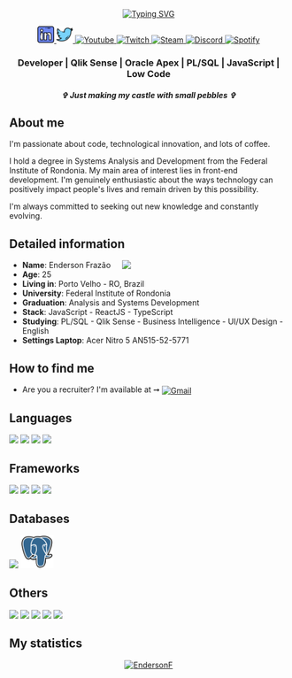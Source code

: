 <div align="center">
  <a href="https://git.io/typing-svg">
    <img src="https://readme-typing-svg.demolab.com?font=IBM+Plex+Mono&weight=600&size=30&pause=1000&color=CC11FFF6&center=true&width=435&lines=Hi+there%2C+I'm+Enderson%3BFront-end+Developer%3BSystems+Analyst%3BAlways+learning+things" alt="Typing SVG" />
  </a>
</div>

<p align="center">
  <a href="https://www.linkedin.com/in/enderson-fraz%C3%A3o-121b62175/">
    <img height="30" src="https://raw.githubusercontent.com/8bithemant/8bithemant/master/linkedin.png?raw=true" alt="LinkedIn" title="LinkedIn" target="_blank">
  </a>
  <a href="https://twitter.com/enderson_frazao">
    <img height="30" src="https://raw.githubusercontent.com/8bithemant/8bithemant/master/twitter.png?raw=true" alt="Twitter" title="Twitter" target="_blank">
  </a>
  <a href="https://www.youtube.com/channel/UCW8eeyFBvVALq-s1Xnuy1KQ">
    <img height="30" src="https://img.icons8.com/doodle/512/youtube-play--v2.png" alt="Youtube" title="Youtube" target="_blank">
  </a>
  <a href="https://www.twitch.tv/enderfpss">
    <img height="30" src="https://www.vectorlogo.zone/logos/twitch/twitch-icon.svg" alt="Twitch" title="Twitch" target="_blank">
  </a>
  <a href="https://steamcommunity.com/id/endersonfrazao">
    <img height="30" src="https://www.vectorlogo.zone/logos/steampowered/steampowered-icon.svg" alt="Steam" title="Steam" target="_blank">
  </a>
  <a href="https://discord.gg/nHGW5g3q">
    <img height="30" src="https://www.vectorlogo.zone/logos/discord/discord-icon.svg" alt="Discord" title="Discord" target="_blank">
  </a>
  <a href="https://open.spotify.com/user/2fulyxp96vaz0s9w75cvxubjp">
    <img height="30" src="https://www.vectorlogo.zone/logos/spotify/spotify-icon.svg" alt="Spotify" title="Spotify" target="_blank">
  </a>
</p>

<div align="center">
  <h3>Developer | Qlik Sense | Oracle Apex | PL/SQL | JavaScript | Low Code</h3>
</div>

<h5 align="center">
  <i>✞ Just making my castle with small pebbles ✞</i>
</h5>

## About me

I'm passionate about code, technological innovation, and lots of coffee.

I hold a degree in Systems Analysis and Development from the Federal Institute of Rondonia. My main area of interest lies in front-end development. I'm genuinely enthusiastic about the ways technology can positively impact people's lives and remain driven by this possibility.

I'm always committed to seeking out new knowledge and constantly evolving.

## Detailed information
<img src="https://raw.githubusercontent.com/MicaelliMedeiros/micaellimedeiros/master/image/computer-illustration.png" min-width="300px" max-width="300px" width="300px" align="right">

- **Name**: Enderson Frazão
- **Age**: 25
- **Living in**: Porto Velho - RO, Brazil
- **University**: Federal Institute of Rondonia
- **Graduation**: Analysis and Systems Development
- **Stack**: JavaScript - ReactJS - TypeScript
- **Studying**: PL/SQL - Qlik Sense - Business Intelligence - UI/UX Design - English
- **Settings Laptop**: Acer Nitro 5 AN515-52-5771

## How to find me

- Are you a recruiter? I'm available at ➞
  <a href="mailto:enderson.frazao7@gmail.com?subject=Oiii%20again" target="blank">
    <img align="center" alt="Gmail" title="Gmail" height="20" width="20" src="https://img.icons8.com/external-justicon-lineal-color-justicon/30/000000/external-gmail-social-media-justicon-lineal-color-justicon.png">
  </a>

## Languages

<code><img height="60" src="https://cdn.jsdelivr.net/gh/devicons/devicon/icons/javascript/javascript-original.svg"></code>
<code><img height="60" src="https://cdn.jsdelivr.net/gh/devicons/devicon/icons/typescript/typescript-original.svg"></code>
<code><img height="60" src="https://cdn.jsdelivr.net/gh/devicons/devicon/icons/solidity/solidity-original.svg"></code>
<code><img height="60" src="https://cdn.jsdelivr.net/gh/devicons/devicon/icons/python/python-original.svg"></code>

## Frameworks

<code><img height="60" src="https://cdn.jsdelivr.net/gh/devicons/devicon/icons/react/react-original.svg"></code>
<code><img height="60" src="https://cdn.jsdelivr.net/gh/devicons/devicon/icons/nodejs/nodejs-original.svg"></code>
<code><img height="60" src="https://cdn.jsdelivr.net/gh/devicons/devicon/icons/nextjs/nextjs-original.svg"></code>
<code><img height="60" src="https://cdn.jsdelivr.net/gh/devicons/devicon/icons/bootstrap/bootstrap-original.svg"></code>

## Databases

<code><img height="60" src="https://cdn.jsdelivr.net/gh/devicons/devicon/icons/mysql/mysql-original-wordmark.svg"></code>
<code><img height="60" src="https://github.com/devicons/devicon/blob/master/icons/postgresql/postgresql-original.svg"></code>

## Others

<code><img height="60" src="https://cdn.jsdelivr.net/gh/devicons/devicon/icons/git/git-original.svg"></code>
<code><img height="60" src="https://cdn.jsdelivr.net/gh/devicons/devicon/icons/html5/html5-original.svg"></code>
<code><img height="60" src="https://cdn.jsdelivr.net/gh/devicons/devicon/icons/css3/css3-original.svg"></code>
<code><img height="60" src="https://cdn.jsdelivr.net/gh/devicons/devicon/icons/wordpress/wordpress-plain.svg"></code>
<code><img height="60" src="https://cdn.jsdelivr.net/gh/devicons/devicon/icons/sass/sass-original.svg"></code>

## My statistics

<p align="center">
  <a href="https://github.com/anuraghazra/github-readme-stats">
    <img src="https://github-readme-stats.vercel.app/api?username=EndersonF&&show_icons=true&theme=radical" alt="EndersonF"/>
  </a>
</p>

